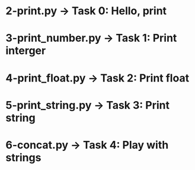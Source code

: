 # 2-print.py -> Task 0: Hello, print
# 3-print_number.py -> Task 1: Print interger
# 4-print_float.py -> Task 2: Print float
# 5-print_string.py -> Task 3: Print string
# 6-concat.py -> Task 4: Play with strings